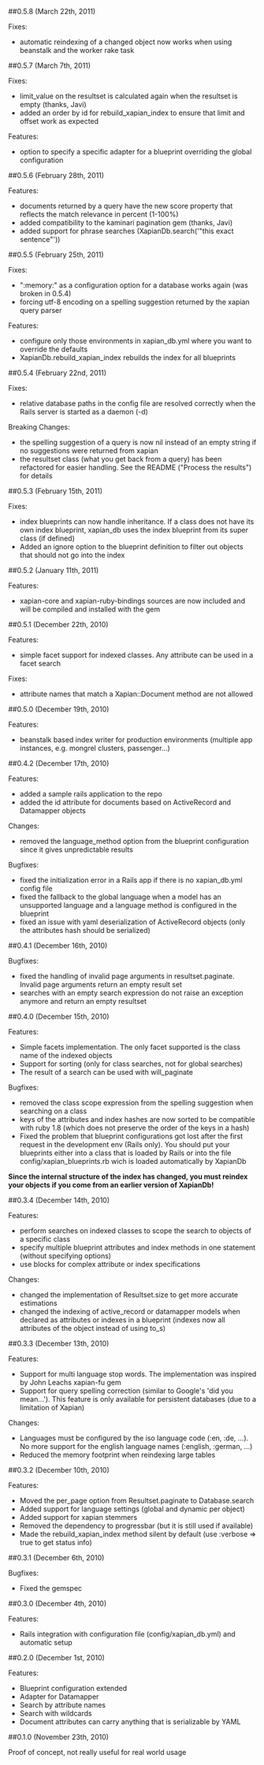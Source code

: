 ##0.5.8 (March 22th, 2011)

Fixes:

  - automatic reindexing of a changed object now works when using beanstalk and the worker rake task

##0.5.7 (March 7th, 2011)

Fixes:

  - limit_value on the resultset is calculated again when the resultset is empty (thanks, Javi)
  - added an order by id for rebuild_xapian_index to ensure that limit and offset work as expected

Features:

  - option to specify a specific adapter for a blueprint overriding the global configuration

##0.5.6 (February 28th, 2011)

Features:

  - documents returned by a query have the new score property that reflects the match relevance in percent (1-100%)
  - added compatibility to the kaminari pagination gem (thanks, Javi)
  - added support for phrase searches (XapianDb.search('"this exact sentence"'))

##0.5.5 (February 25th, 2011)

Fixes:

  - ":memory:" as a configuration option for a database works again (was broken in 0.5.4)
  - forcing utf-8 encoding on a spelling suggestion returned by the xapian query parser

Features:

  - configure only those environments in xapian_db.yml where you want to override the defaults
  - XapianDb.rebuild_xapian_index rebuilds the index for all blueprints

##0.5.4 (February 22nd, 2011)

Fixes:

  - relative database paths in the config file are resolved correctly when the Rails server is started as a daemon (-d)

Breaking Changes:

  - the spelling suggestion of a query is now nil instead of an empty string if no suggestions were returned from xapian
  - the resultset class (what you get back from a query) has been refactored for easier handling. See the README ("Process the results")
    for details

##0.5.3 (February 15th, 2011)

Fixes:

  - index blueprints can now handle inheritance. If a class does not have its own index blueprint,
    xapian_db uses the index blueprint from its super class (if defined)
  - Added an ignore option to the blueprint definition to filter out objects that should not go into the index

##0.5.2 (January 11th, 2011)

Features:

  - xapian-core and xapian-ruby-bindings sources are now included and will be compiled and installed with the gem

##0.5.1 (December 22th, 2010)

Features:

  - simple facet support for indexed classes. Any attribute can be used in a facet search

Fixes:

  - attribute names that match a Xapian::Document method are not allowed

##0.5.0 (December 19th, 2010)

Features:

  - beanstalk based index writer for production environments (multiple app instances, e.g. mongrel clusters,
    passenger...)

##0.4.2 (December 17th, 2010)

Features:

  - added a sample rails application to the repo
  - added the id attribute for documents based on ActiveRecord and Datamapper objects

Changes:

  - removed the language_method option from the blueprint configuration since it gives
    unpredictable results

Bugfixes:

  - fixed the initialization error in a Rails app if there is no xapian_db.yml config file
  - fixed the fallback to the global language when a model has an unsupported language and a
    language method is configured in the blueprint
  - fixed an issue with yaml deserialization of ActiveRecord objects (only the attributes hash
    should be serialized)

##0.4.1 (December 16th, 2010)

Bugfixes:

  - fixed the handling of invalid page arguments in resultset.paginate. Invalid page arguments return
    an empty result set
  - searches with an empty search expression do not raise an exception anymore and return an empty
    resultset

##0.4.0 (December 15th, 2010)

Features:

  - Simple facets implementation. The only facet supported is the class name of the indexed objects
  - Support for sorting (only for class searches, not for global searches)
  - The result of a search can be used with will_paginate

Bugfixes:

  - removed the class scope expression from the spelling suggestion when searching on a class
  - keys of the attributes and index hashes are now sorted to be compatible with ruby 1.8 (which does
    not preserve the order of the keys in a hash)
  - Fixed the problem that blueprint configurations got lost after the first request in the development
    env (Rails only). You should put your blueprints either into a class that is loaded by Rails or into
    the file config/xapian_blueprints.rb wich is loaded automatically by XapianDb

**Since the internal structure of the index has changed, you must reindex your objects if you come from an
earlier version of XapianDb!**

##0.3.4 (December 14th, 2010)

Features:

  - perform searches on indexed classes to scope the search to objects of a specific class
  - specify multiple blueprint attributes and index methods in one statement (without specifying options)
  - use blocks for complex attribute or index specifications

Changes:

  - changed the implementation of Resultset.size to get more accurate estimations
  - changed the indexing of active_record or datamapper models when declared as attributes or indexes
    in a blueprint (indexes now all attributes of the object instead of using to_s)

##0.3.3 (December 13th, 2010)

Features:

  - Support for multi language stop words. The implementation was inspired by John Leachs xapian-fu gem
  - Support for query spelling correction (similar to Google's 'did you mean...'). This feature is only
    available for persistent databases (due to a limitation of Xapian)

Changes:

  - Languages must be configured by the iso language code (:en, :de, ...). No more support for the english
    language names (:english, :german, ...)
  - Reduced the memory footprint when reindexing large tables

##0.3.2 (December 10th, 2010)

Features:

  - Moved the per_page option from Resultset.paginate to Database.search
  - Added support for language settings (global and dynamic per object)
  - Added support for xapian stemmers
  - Removed the dependency to progressbar (but it is still used if available)
  - Made the rebuild_xapian_index method silent by default (use :verbose => true to get status info)

##0.3.1 (December 6th, 2010)

Bugfixes:

  - Fixed the gemspec

##0.3.0 (December 4th, 2010)

Features:

  - Rails integration with configuration file (config/xapian_db.yml) and automatic setup

##0.2.0 (December 1st, 2010)

Features:

  - Blueprint configuration extended
  - Adapter for Datamapper
  - Search by attribute names
  - Search with wildcards
  - Document attributes can carry anything that is serializable by YAML

##0.1.0 (November 23th, 2010)

Proof of concept, not really useful for real world usage
